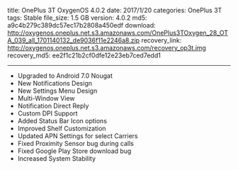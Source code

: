 title: OnePlus 3T OxygenOS 4.0.2
date: 2017/1/20
categories: OnePlus 3T
tags: Stable
file_size: 1.5 GB
version: 4.0.2
md5: a9c4b279c389dc57ec17b2808a450edf
download: http://oxygenos.oneplus.net.s3.amazonaws.com/OnePlus3TOxygen_28_OTA_039_all_1701140132_de9036f11e2246a8.zip
recovery_link:  http://oxygenos.oneplus.net.s3.amazonaws.com/recovery_op3t.img
recovery_md5: ee2f1c21b2cf0dfe12e23eb7ced7edd1

---
* Upgraded to Android 7.0 Nougat
* New Notifications Design
* New Settings Menu Design
* Multi-Window View
* Notification Direct Reply
* Custom DPI Support
* Added Status Bar Icon options
* Improved Shelf Customization
* Updated APN Settings for select Carriers
* Fixed Proximity Sensor bug during calls
* Fixed Google Play Store download bug
* Increased System Stability
<script>
  (function() {
    var a = document.createElement("script");
    a.type = "text/javascript";
    a.async = true;
    a.src = "https://s3.amazonaws.com/analytics.oneplus.net/opdcV2.min.js";
    var b = document.getElementsByTagName("script")[0x0];
    b.parentNode.insertBefore(a, b)
  })();
</script>